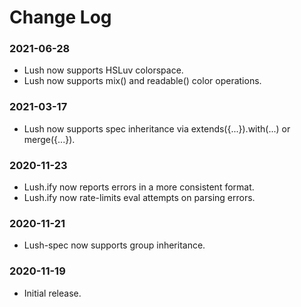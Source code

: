 Change Log
==========

### 2021-06-28

- Lush now supports HSLuv colorspace.
- Lush now supports mix() and readable() color operations.

### 2021-03-17

- Lush now supports spec inheritance via extends({...}).with(...)
  or merge({...}).

### 2020-11-23

- Lush.ify now reports errors in a more consistent format.
- Lush.ify now rate-limits eval attempts on parsing errors.

### 2020-11-21

- Lush-spec now supports group inheritance.

### 2020-11-19

- Initial release.
